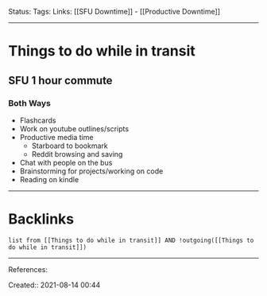 Status: 
Tags: 
Links: [[SFU Downtime]] - [[Productive Downtime]]
___
# Things to do while in transit
## SFU 1 hour commute
### Both Ways
- Flashcards
- Work on youtube outlines/scripts
- Productive media time
	- Starboard to bookmark
	- Reddit browsing and saving
- Chat with people on the bus
- Brainstorming for projects/working on code
- Reading on kindle
___
# Backlinks
```dataview
list from [[Things to do while in transit]] AND !outgoing([[Things to do while in transit]])
```
___
References:

Created:: 2021-08-14 00:44
